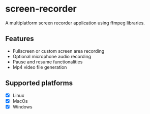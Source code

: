 # screen-recorder

A multiplatform screen recorder application using ffmpeg libraries.<br/>

## Features
- Fullscreen or custom screen area recording
- Optional microphone audio recording
- Pause and resume functionalities
- Mp4 video file generation

## Supported platforms
- [x] Linux
- [x] MacOs
- [x] Windows
